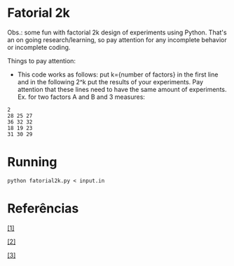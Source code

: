 # Fatorial 2k

Obs.: some fun with factorial 2k design of experiments using Python. That's an on going research/learning, so pay attention for any incomplete behavior or incomplete coding.

Things to pay attention:

- This code works as follows: put k={number of factors} in the first line and in the following 2^k put the results of your experiments. Pay attention that these lines need to have the same amount of experiments. Ex. for two factors A and B and 3 measures:

```
2
28 25 27
36 32 32
18 19 23
31 30 29
```

# Running

```
python fatorial2k.py < input.in
```
# Referências

[[1]](http://leg.ufpr.br/~fernandomayer/aulas/ce074/fatorial_2-3.html)

[[2]](https://edisciplinas.usp.br/pluginfile.php/2100277/mod_resource/content/1/fatoriais%202ak%20fracionados%20II.pdf)

[[3]](https://www.stat.washington.edu/pds/stat502/LectureNotes/2k.factorial.intro.pdf)
